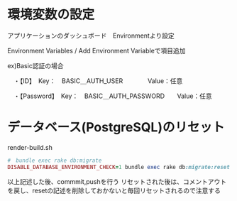 # 環境変数の設定
アプリケーションのダッシュボード　Environmentより設定

Environment Variables / Add Environment Variableで項目追加

ex)Basic認証の場合

　・【ID】　Key：　BASIC＿AUTH_USER　　　　Value：任意
 
　・【Password】　Key：　BASIC＿AUTH_PASSWORD　　Value：任意
 
 




# データベース(PostgreSQL)のリセット
render-build.sh
```ruby
#　bundle exec rake db:migrate　
DISABLE_DATABASE_ENVIRONMENT_CHECK=1 bundle exec rake db:migrate:reset  
```
以上記述した後、commmit,pushを行う
リセットされた後は、コメントアウトを戻し、resetの記述を削除しておかないと毎回リセットされるので注意する
